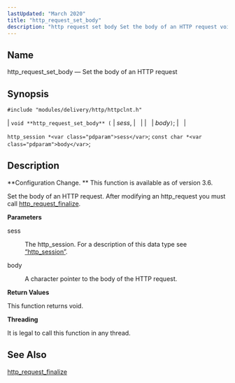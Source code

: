 ```yaml
---
lastUpdated: "March 2020"
title: "http_request_set_body"
description: "http request set body Set the body of an HTTP request void http request set body sess body http session sess const char body Configuration Change This function is available as of version 3 6 Set the body of an HTTP request After modifying an http request you must call..."
---
```


<a name="apis.http_request_set_body"></a> 
## Name

http_request_set_body — Set the body of an HTTP request

## Synopsis

`#include "modules/delivery/http/httpclnt.h"`

| `void **http_request_set_body** (` | <var class="pdparam">sess</var>, |   |
|   | <var class="pdparam">body</var>`)`; |   |

`http_session *<var class="pdparam">sess</var>`;
`const char *<var class="pdparam">body</var>`;<a name="idp52614704"></a> 
## Description

**Configuration Change. ** This function is available as of version 3.6.

Set the body of an HTTP request. After modifying an http_request you must call [http_request_finalize](/momentum/3/3-api/apis-http-request-finalize).

**<a name="idp52618208"></a> Parameters**

<dl class="variablelist">

<dt>sess</dt>

<dd>

The http_session. For a description of this data type see [“http_session”](/momentum/3/3-api/structs-http-session).

</dd>

<dt>body</dt>

<dd>

A character pointer to the body of the HTTP request.

</dd>

</dl>

**<a name="idp52623408"></a> Return Values**

This function returns void.

**<a name="idp52624320"></a> Threading**

It is legal to call this function in any thread.

<a name="idp52625424"></a> 
## See Also

[http_request_finalize](/momentum/3/3-api/apis-http-request-finalize)